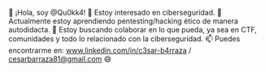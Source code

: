 👋 ¡Hola, soy @Qu0kk4!
👀 Estoy interesado en ciberseguridad.
🌱 Actualmente estoy aprendiendo pentesting/hacking ético de manera autodidacta.
💞️ Estoy buscando colaborar en lo que pueda, ya sea en CTF, comunidades y todo lo relacionado con la ciberseguridad.
📫 Puedes encontrarme en:  www.linkedin.com/in/c3sar-b4rraza / cesarbarraza81@gmail.com
😄 
